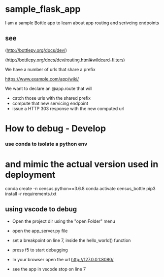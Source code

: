 # sample_flask_app
I am a sample Bottle app to learn about app routing and serivcing endpoints


## see
(http://bottlepy.org/docs/dev/)

(http://bottlepy.org/docs/dev/routing.html#wildcard-filters)


We have a number of urls that share a prefix

https://www.example.com/app/wiki/<more url parts>

We want to declare an @app.route that will 
* catch those urls with the shared prefix
* compute that new servicing endpoint
* issue a HTTP 303 response with the new computed url


# How to debug - Develop

### use conda to isolate a python env
# and mimic the actual version used in deployment

conda create -n census python==3.6.8
conda activate census_bottle
pip3 install -r requirements.txt



## using vscode to debug

* Open the project dir using the "open Folder" menu

* open the app_server.py file
* set a breakpoint on line 7, inside the hello_world() function
* press f5 to start debugging

* In your browser open the url
    http://127.0.0.1:8080/

* see the app in vscode stop on line 7
   



